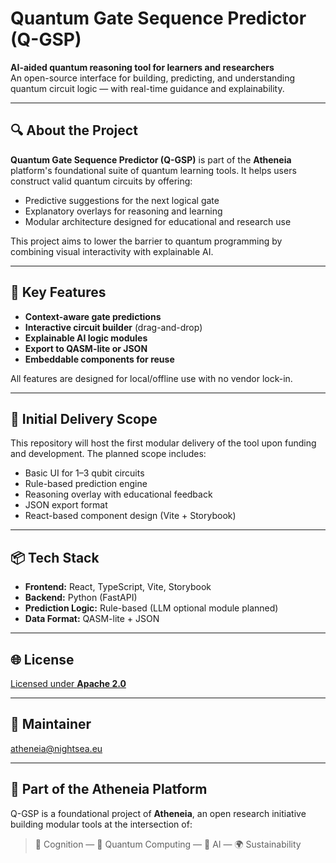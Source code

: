 # Quantum Gate Sequence Predictor (Q-GSP)

**AI-aided quantum reasoning tool for learners and researchers**  
An open-source interface for building, predicting, and understanding quantum circuit logic — with real-time guidance and explainability.

---

## 🔍 About the Project

**Quantum Gate Sequence Predictor (Q-GSP)** is part of the **Atheneia** platform's foundational suite of quantum learning tools. It helps users construct valid quantum circuits by offering:

- Predictive suggestions for the next logical gate
- Explanatory overlays for reasoning and learning
- Modular architecture designed for educational and research use

This project aims to lower the barrier to quantum programming by combining visual interactivity with explainable AI.

---

## 🎯 Key Features

- **Context-aware gate predictions**
- **Interactive circuit builder** (drag-and-drop)
- **Explainable AI logic modules**
- **Export to QASM-lite or JSON**
- **Embeddable components for reuse**

All features are designed for local/offline use with no vendor lock-in.

---

## 🧪 Initial Delivery Scope

This repository will host the first modular delivery of the tool upon funding and development. The planned scope includes:

- Basic UI for 1–3 qubit circuits
- Rule-based prediction engine
- Reasoning overlay with educational feedback
- JSON export format
- React-based component design (Vite + Storybook)

---

## 📦 Tech Stack

- **Frontend:** React, TypeScript, Vite, Storybook  
- **Backend:** Python (FastAPI)  
- **Prediction Logic:** Rule-based (LLM optional module planned)  
- **Data Format:** QASM-lite + JSON

---

## 🌐 License

[Licensed under **Apache 2.0**](LICENSE)

---

## 🤝 Maintainer

[atheneia@nightsea.eu](https://nightsea.eu/research.html)

---

## 🧭 Part of the Atheneia Platform

Q-GSP is a foundational project of **Atheneia**, an open research initiative building modular tools at the intersection of:

> 🧠 Cognition — 🧮 Quantum Computing — 🤖 AI — 🌍 Sustainability
